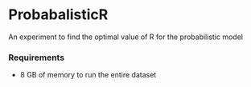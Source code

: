 # ProbabalisticR
An experiment to find the optimal value of R for the probabilistic model


### Requirements
- 8 GB of memory to run the entire dataset
